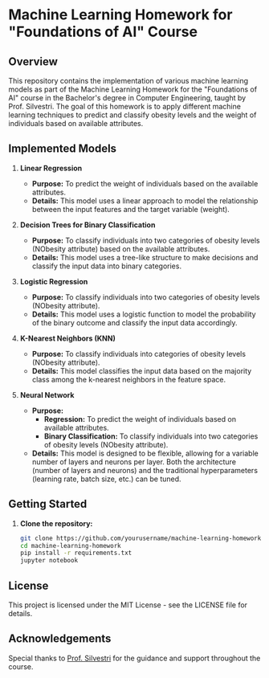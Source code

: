 # Machine Learning Homework for "Foundations of AI" Course

## Overview
This repository contains the implementation of various machine learning models as part of the Machine Learning Homework for the "Foundations of AI" course in the Bachelor's degree in Computer Engineering, taught by Prof. Silvestri. The goal of this homework is to apply different machine learning techniques to predict and classify obesity levels and the weight of individuals based on available attributes.

## Implemented Models
1. **Linear Regression**
   - **Purpose:** To predict the weight of individuals based on the available attributes.
   - **Details:** This model uses a linear approach to model the relationship between the input features and the target variable (weight).

2. **Decision Trees for Binary Classification**
   - **Purpose:** To classify individuals into two categories of obesity levels (NObesity attribute) based on the available attributes.
   - **Details:** This model uses a tree-like structure to make decisions and classify the input data into binary categories.

3. **Logistic Regression**
   - **Purpose:** To classify individuals into two categories of obesity levels (NObesity attribute).
   - **Details:** This model uses a logistic function to model the probability of the binary outcome and classify the input data accordingly.

4. **K-Nearest Neighbors (KNN)**
   - **Purpose:** To classify individuals into categories of obesity levels (NObesity attribute).
   - **Details:** This model classifies the input data based on the majority class among the k-nearest neighbors in the feature space.

5. **Neural Network**
   - **Purpose:** 
     - **Regression:** To predict the weight of individuals based on available attributes. 
     - **Binary Classification:** To classify individuals into two categories of obesity levels (NObesity attribute).
   - **Details:** This model is designed to be flexible, allowing for a variable number of layers and neurons per layer. Both the architecture (number of layers and neurons) and the traditional hyperparameters (learning rate, batch size, etc.) can be tuned.


## Getting Started
1. **Clone the repository:**
   ```sh
   git clone https://github.com/yourusername/machine-learning-homework.git
   cd machine-learning-homework
   pip install -r requirements.txt
   jupyter notebook

## License
This project is licensed under the MIT License - see the LICENSE file for details.

## Acknowledgements
Special thanks to [Prof. Silvestri](https://sites.google.com/diag.uniroma1.it/fabriziosilvestri/home) for the guidance and support throughout the course.
